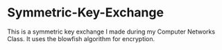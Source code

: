 # Symmetric-Key-Exchange
This is a symmetric key exchange I made during my Computer Networks Class. It uses the blowfish algorithm for encryption. 
